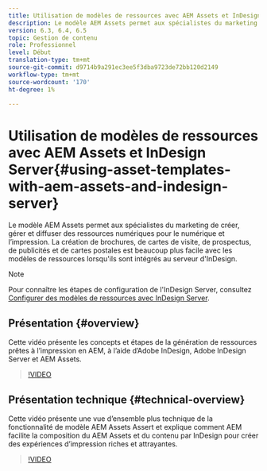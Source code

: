 ```yaml
---
title: Utilisation de modèles de ressources avec AEM Assets et InDesign Server
description: Le modèle AEM Assets permet aux spécialistes du marketing de créer, gérer et diffuser des ressources numériques pour le numérique et l’impression. La création de brochures, de cartes de visite, de prospectus, de publicités et de cartes postales est beaucoup plus facile avec les modèles de ressources lorsqu'ils sont intégrés au serveur d'InDesign.
version: 6.3, 6.4, 6.5
topic: Gestion de contenu
role: Professionnel
level: Début
translation-type: tm+mt
source-git-commit: d9714b9a291ec3ee5f3dba9723de72bb120d2149
workflow-type: tm+mt
source-wordcount: '170'
ht-degree: 1%

---
```



# Utilisation de modèles de ressources avec AEM Assets et InDesign Server{#using-asset-templates-with-aem-assets-and-indesign-server}

Le modèle AEM Assets permet aux spécialistes du marketing de créer, gérer et diffuser des ressources numériques pour le numérique et l’impression. La création de brochures, de cartes de visite, de prospectus, de publicités et de cartes postales est beaucoup plus facile avec les modèles de ressources lorsqu&#39;ils sont intégrés au serveur d&#39;InDesign.

>[!NOTE]
>
>Pour connaître les étapes de configuration de l&#39;InDesign Server, consultez [Configurer des modèles de ressources avec InDesign Server](asset-templates-technical-video-setup.md).

## Présentation {#overview}

Cette vidéo présente les concepts et étapes de la génération de ressources prêtes à l’impression en AEM, à l’aide d’Adobe InDesign, Adobe InDesign Server et AEM Assets.

>[!VIDEO](https://video.tv.adobe.com/v/25170?quality=12&learn=on)

## Présentation technique {#technical-overview}

Cette vidéo présente une vue d’ensemble plus technique de la fonctionnalité de modèle AEM Assets Assert et explique comment AEM facilite la composition du AEM Assets et du contenu par InDesign pour créer des expériences d’impression riches et attrayantes.

>[!VIDEO](https://video.tv.adobe.com/v/17071/?quality=9&learn=on)